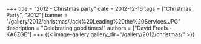+++
title = "2012 - Christmas party"
date = 2012-12-16
tags = ["Christmas Party", "2012"]
banner = "/gallery/2012/christmas/Jack%20Leading%20the%20Services.JPG"
description = "Celebrating good times!"
authors = ["David Freels - KA8ZGE"]
+++
{{< image-gallery gallery_dir="/gallery/2012/christmas/" >}}
